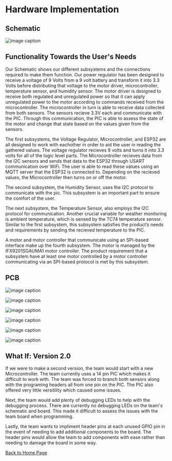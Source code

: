 # Hardware Implementation
## Schematic
![image caption](Pictures/Final_Schematic2.png)

## Functionality Towards the User's Needs
Our Schematic shows our different subsystems and the connections required to make them function. Our power regulator has been designed to receive a voltage of 9 Volts from a 9 volt battery and transform it into 3.3 Volts before distributing that voltage to the motor driver, microcontroller, temperature sensor, and humidity sensor. The motor driver is designed to receive both regulated and unregulated power so that it can apply unregulated power to the motor according to commands received from the microcontroller. The microcontroller in turn is able to receive data collected from both sensors. The sensors recieve 3.3V each and communicate with the PIC. Through this communication, the PIC is able to assess the state of the motor and change that state based on the values given from the sensors.

The first subsystems, the Voltage Regulator, Microcontroller, and ESP32 are all designed to work with eachother in order to aid the user in reading the gathered values. The voltage regulator recieves 9 volts and turns it into 3.3 volts for all of the logic level parts. The Microcontroller recieves data from the I2C sensors and sends that data to the ESP32 through USART communication over WiFi. The user is able to read these values using an MQTT server that the ESP32 is connected to. Depending on the recieved values, the Microcontroller then turns on or off the motor.  

The second subsystem, the Humidity Sensor, uses the I2C protocol to communicate with the pic. This subsystem is an important part to ensure the comfort of the user. 

The next subsystem, the Temperature Sensor, also employs the I2C protocol for communication. Another crucial variable for weather monitoring is ambient temperature, which is sensed by the TC74 temperature sensor. Similar to the first subsystem, this subsystem satisfies the product’s needs and requirements by sending the recieved temperature to the PIC.

A motor and motor controller that communicate using an SPI-based interface make up the fourth subsystem. The motor is managed by the IFX9201SGAUMA1 motor controller. The product requirement that a subsystem have at least one motor controlled by a motor controller communicating via an SPI-based protocol is met by this subsystem.

## PCB
![image caption](Pictures/PCB_Top2.png)

![image caption](Pictures/PCB_Bottom2.png)

![image caption](Pictures/PCBTOP.png)

![image caption](Pictures/PDBBOTTOM.png)

![image caption](Pictures/PCB_Pic_T.jpg)

![image caption](Pictures/PCB_Pic_B.jpg)

## What If: Version 2.0
If we were to make a second version, the team would start with a new Microcontroller. The team currently uses a 14 pin PIC which makes it difficult to work with. The team was forced to branch both sensors along with the programing headers all from one pin on the PIC. The PIC also offered very little versitility which caused some issues. 

Next, the team would add plenty of debugging LEDs to help with the debugging process. There are currently no debugging LEDs on the team's schematic and board. This made it difficult to assess the issues with the team board when programming. 

Lastly, the team wants to impliment header pins at each unused GPIO pin in the event of needing to add additional components to the board. The header pins would allow the team to add components with ease rather than needing to damage the board in some way.


[Back to Home Page](/index.md)
